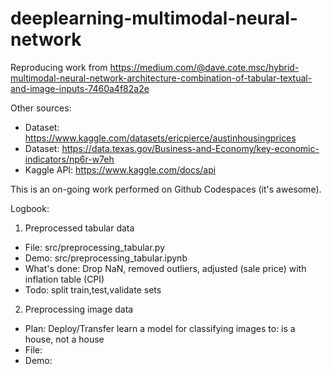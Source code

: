 # deeplearning-multimodal-neural-network
Reproducing work from https://medium.com/@dave.cote.msc/hybrid-multimodal-neural-network-architecture-combination-of-tabular-textual-and-image-inputs-7460a4f82a2e

Other sources: 
- Dataset: https://www.kaggle.com/datasets/ericpierce/austinhousingprices
- Dataset: https://data.texas.gov/Business-and-Economy/key-economic-indicators/np6r-w7eh
- Kaggle API: https://www.kaggle.com/docs/api

This is an on-going work performed on Github Codespaces (it's awesome).

Logbook:
1. Preprocessed tabular data
- File: src/preprocessing_tabular.py
- Demo: src/preprocessing_tabular.ipynb
- What's done: Drop NaN, removed outliers, adjusted (sale price) with inflation table (CPI)
- Todo: split train,test,validate sets

2. Preprocessing image data
- Plan: Deploy/Transfer learn a model for classifying images to: is a house, not a house
- File: 
- Demo: